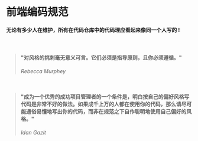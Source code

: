 前端编码规范
=======

#### 无论有多少人在维护，所有在代码仓库中的代码理应看起来像同一个人写的 !

&nbsp;

> #### "对风格的挑刺毫无意义可言。它们必须是指导原则，且你必须遵循。"
>_Rebecca_ _Murphey_

&nbsp;

> #### "成为一个优秀的成功项目管理者的一个条件是，明白按自己的偏好风格写代码是非常不好的做法。如果成千上万的人都在使用你的代码，那么请尽可能通俗易懂地写出你的代码，而非在规范之下自作聪明地使用自己偏好的风格。"
>_Idan_ _Gazit_
